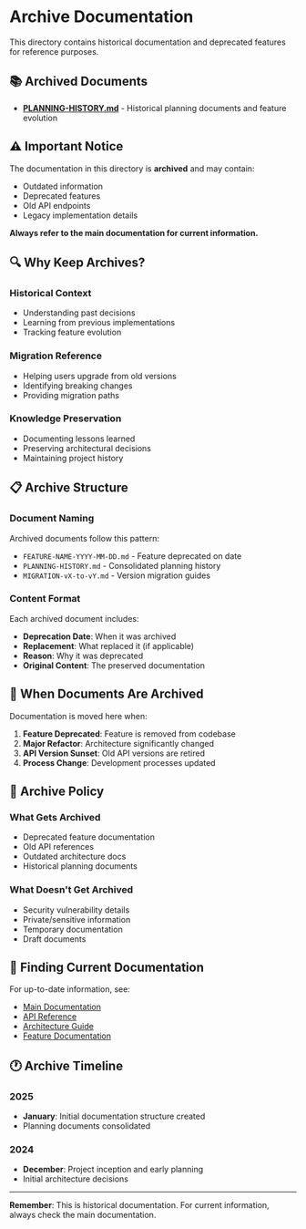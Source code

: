 # Archive Documentation

This directory contains historical documentation and deprecated features for reference purposes.

## 📚 Archived Documents

- [**PLANNING-HISTORY.md**](./PLANNING-HISTORY.md) - Historical planning documents and feature evolution

## ⚠️ Important Notice

The documentation in this directory is **archived** and may contain:
- Outdated information
- Deprecated features
- Old API endpoints
- Legacy implementation details

**Always refer to the main documentation for current information.**

## 🔍 Why Keep Archives?

### Historical Context
- Understanding past decisions
- Learning from previous implementations
- Tracking feature evolution

### Migration Reference
- Helping users upgrade from old versions
- Identifying breaking changes
- Providing migration paths

### Knowledge Preservation
- Documenting lessons learned
- Preserving architectural decisions
- Maintaining project history

## 📋 Archive Structure

### Document Naming
Archived documents follow this pattern:
- `FEATURE-NAME-YYYY-MM-DD.md` - Feature deprecated on date
- `PLANNING-HISTORY.md` - Consolidated planning history
- `MIGRATION-vX-to-vY.md` - Version migration guides

### Content Format
Each archived document includes:
- **Deprecation Date**: When it was archived
- **Replacement**: What replaced it (if applicable)
- **Reason**: Why it was deprecated
- **Original Content**: The preserved documentation

## 🔄 When Documents Are Archived

Documentation is moved here when:
1. **Feature Deprecated**: Feature is removed from codebase
2. **Major Refactor**: Architecture significantly changed
3. **API Version Sunset**: Old API versions are retired
4. **Process Change**: Development processes updated

## 📝 Archive Policy

### What Gets Archived
- Deprecated feature documentation
- Old API references
- Outdated architecture docs
- Historical planning documents

### What Doesn't Get Archived
- Security vulnerability details
- Private/sensitive information
- Temporary documentation
- Draft documents

## 🔗 Finding Current Documentation

For up-to-date information, see:
- [Main Documentation](../)
- [API Reference](../API/)
- [Architecture Guide](../ARCHITECTURE/)
- [Feature Documentation](../FEATURES/)

## 🕐 Archive Timeline

### 2025
- **January**: Initial documentation structure created
- Planning documents consolidated

### 2024
- **December**: Project inception and early planning
- Initial architecture decisions

---

**Remember**: This is historical documentation. For current information, always check the main documentation.